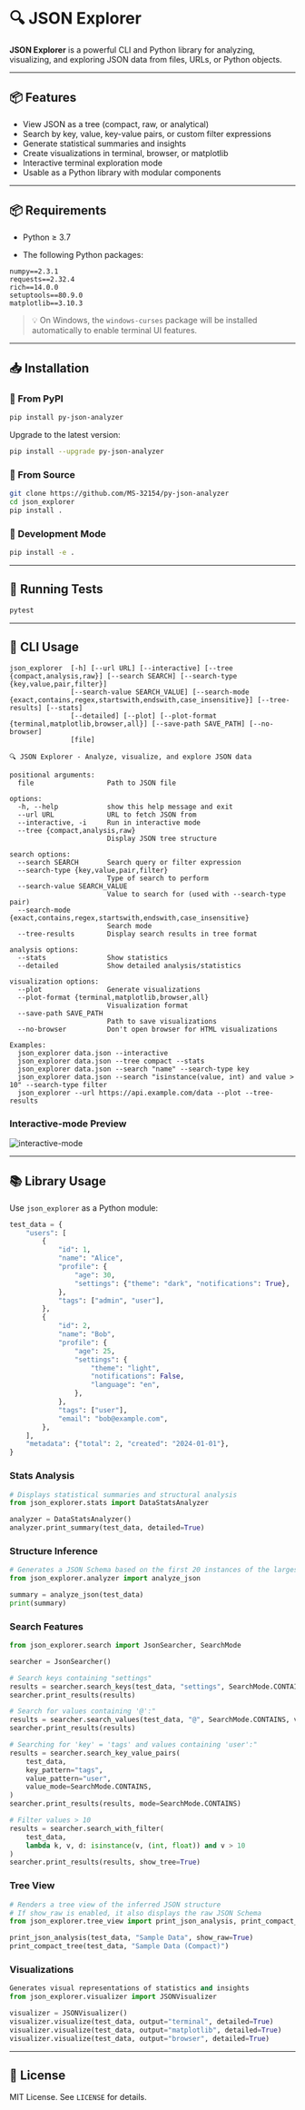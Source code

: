 # 🔍 JSON Explorer

**JSON Explorer** is a powerful CLI and Python library for analyzing, visualizing, and exploring JSON data from files, URLs, or Python objects.

---

## 📦 Features

- View JSON as a tree (compact, raw, or analytical)
- Search by key, value, key-value pairs, or custom filter expressions
- Generate statistical summaries and insights
- Create visualizations in terminal, browser, or matplotlib
- Interactive terminal exploration mode
- Usable as a Python library with modular components

---

## 📦 Requirements

- Python ≥ 3.7

- The following Python packages:

```
numpy==2.3.1
requests==2.32.4
rich==14.0.0
setuptools==80.9.0
matplotlib==3.10.3
```

> 💡 On Windows, the `windows-curses` package will be installed automatically to enable terminal UI features.

---

## 📥 Installation

### 🔹 From PyPI

```bash
pip install py-json-analyzer
```

Upgrade to the latest version:

```bash
pip install --upgrade py-json-analyzer
```

### 🔹 From Source

```bash
git clone https://github.com/MS-32154/py-json-analyzer
cd json_explorer
pip install .
```

### 🔹 Development Mode

```bash
pip install -e .
```

---

## 🧪 Running Tests

```bash
pytest
```

---

## 🚀 CLI Usage

```
json_explorer  [-h] [--url URL] [--interactive] [--tree {compact,analysis,raw}] [--search SEARCH] [--search-type {key,value,pair,filter}]
               [--search-value SEARCH_VALUE] [--search-mode {exact,contains,regex,startswith,endswith,case_insensitive}] [--tree-results] [--stats]
               [--detailed] [--plot] [--plot-format {terminal,matplotlib,browser,all}] [--save-path SAVE_PATH] [--no-browser]
               [file]

🔍 JSON Explorer - Analyze, visualize, and explore JSON data

positional arguments:
  file                  Path to JSON file

options:
  -h, --help            show this help message and exit
  --url URL             URL to fetch JSON from
  --interactive, -i     Run in interactive mode
  --tree {compact,analysis,raw}
                        Display JSON tree structure

search options:
  --search SEARCH       Search query or filter expression
  --search-type {key,value,pair,filter}
                        Type of search to perform
  --search-value SEARCH_VALUE
                        Value to search for (used with --search-type pair)
  --search-mode {exact,contains,regex,startswith,endswith,case_insensitive}
                        Search mode
  --tree-results        Display search results in tree format

analysis options:
  --stats               Show statistics
  --detailed            Show detailed analysis/statistics

visualization options:
  --plot                Generate visualizations
  --plot-format {terminal,matplotlib,browser,all}
                        Visualization format
  --save-path SAVE_PATH
                        Path to save visualizations
  --no-browser          Don't open browser for HTML visualizations

Examples:
  json_explorer data.json --interactive
  json_explorer data.json --tree compact --stats
  json_explorer data.json --search "name" --search-type key
  json_explorer data.json --search "isinstance(value, int) and value > 10" --search-type filter
  json_explorer --url https://api.example.com/data --plot --tree-results
```

### Interactive-mode Preview

![interactive-mode](/screenshots/screenshots.gif)

---

## 📚 Library Usage

Use `json_explorer` as a Python module:

```python
test_data = {
    "users": [
        {
            "id": 1,
            "name": "Alice",
            "profile": {
                "age": 30,
                "settings": {"theme": "dark", "notifications": True},
            },
            "tags": ["admin", "user"],
        },
        {
            "id": 2,
            "name": "Bob",
            "profile": {
                "age": 25,
                "settings": {
                    "theme": "light",
                    "notifications": False,
                    "language": "en",
                },
            },
            "tags": ["user"],
            "email": "bob@example.com",
        },
    ],
    "metadata": {"total": 2, "created": "2024-01-01"},
}
```

### Stats Analysis

```python
# Displays statistical summaries and structural analysis
from json_explorer.stats import DataStatsAnalyzer

analyzer = DataStatsAnalyzer()
analyzer.print_summary(test_data, detailed=True)
```

### Structure Inference

```python
# Generates a JSON Schema based on the first 20 instances of the largest top-level entity
from json_explorer.analyzer import analyze_json

summary = analyze_json(test_data)
print(summary)
```

### Search Features

```python
from json_explorer.search import JsonSearcher, SearchMode

searcher = JsonSearcher()

# Search keys containing "settings"
results = searcher.search_keys(test_data, "settings", SearchMode.CONTAINS)
searcher.print_results(results)

# Search for values containing '@':"
results = searcher.search_values(test_data, "@", SearchMode.CONTAINS, value_types={str})
searcher.print_results(results)

# Searching for 'key' = 'tags' and values containing 'user':"
results = searcher.search_key_value_pairs(
    test_data,
    key_pattern="tags",
    value_pattern="user",
    value_mode=SearchMode.CONTAINS,
)
searcher.print_results(results, mode=SearchMode.CONTAINS)

# Filter values > 10
results = searcher.search_with_filter(
    test_data,
    lambda k, v, d: isinstance(v, (int, float)) and v > 10
)
searcher.print_results(results, show_tree=True)
```

### Tree View

```python
# Renders a tree view of the inferred JSON structure
# If show_raw is enabled, it also displays the raw JSON Schema
from json_explorer.tree_view import print_json_analysis, print_compact_tree

print_json_analysis(test_data, "Sample Data", show_raw=True)
print_compact_tree(test_data, "Sample Data (Compact)")
```

### Visualizations

```python
Generates visual representations of statistics and insights
from json_explorer.visualizer import JSONVisualizer

visualizer = JSONVisualizer()
visualizer.visualize(test_data, output="terminal", detailed=True)
visualizer.visualize(test_data, output="matplotlib", detailed=True)
visualizer.visualize(test_data, output="browser", detailed=True)
```

---

## 📄 License

MIT License. See `LICENSE` for details.
